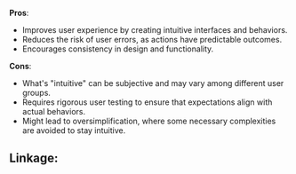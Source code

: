 **Pros**:
- Improves user experience by creating intuitive interfaces and behaviors.
- Reduces the risk of user errors, as actions have predictable outcomes.
- Encourages consistency in design and functionality.

**Cons**:
- What's "intuitive" can be subjective and may vary among different user groups.
- Requires rigorous user testing to ensure that expectations align with actual behaviors.
- Might lead to oversimplification, where some necessary complexities are avoided to stay intuitive.

**Linkage:**
- 